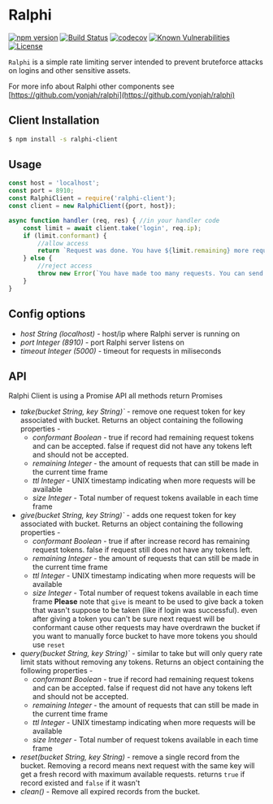 # Ralphi

[![npm version](https://img.shields.io/npm/v/ralphi-client.svg)](https://www.npmjs.com/package/ralphi-client)
[![Build Status](https://travis-ci.org/yonjah/ralphi.svg?branch=master)](https://travis-ci.org/yonjah/ralphi)
[![codecov](https://codecov.io/gh/yonjah/ralphi/branch/master/graph/badge.svg)](https://codecov.io/gh/yonjah/ralphi)
[![Known Vulnerabilities](https://snyk.io/test/npm/ralphi-client/badge.svg)](https://snyk.io/test/npm/ralphi-client)
[![License](https://img.shields.io/npm/l/ralphi.svg?maxAge=2592000?style=plastic)](https://github.com/yonjah/ralphi/blob/master/LICENSE)

`Ralphi` is a simple rate limiting server intended to prevent bruteforce attacks on logins and other sensitive assets.

For more info about Ralphi other components see [https://github.com/yonjah/ralphi](https://github.com/yonjah/ralphi)

## Client Installation

```bash
$ npm install -s ralphi-client
```

## Usage
<!-- eslint-disable strict,no-unused-vars -->

```js
const host = 'localhost';
const port = 8910;
const RalphiClient = require('ralphi-client');
const client = new RalphiClient({port, host});

async function handler (req, res) { //in your handler code
    const limit = await client.take('login', req.ip);
    if (limit.conformant) {
        //allow access
        return `Request was done. You have ${limit.remaining} more requests until ${new Date(limit.ttl * 1000)}`;
    } else {
        //reject access
        throw new Error(`You have made too many requests. You can send ${limit.size} requests after ${new Date(limit.ttl * 1000)}`);
    }
}
```

## Config options
- _host String (localhost)_ - host/ip  where Ralphi server is running on
- _port Integer (8910)_ - port Ralphi server listens on
- _timeout Integer (5000)_ - timeout for requests in miliseconds

## API
Ralphi Client is using a Promise API all methods return Promises
- _take(bucket String, key String)`_ - remove one request token for key associated with bucket.
    Returns an object containing the following properties -
    - _conformant Boolean_ - true if record had remaining request tokens and can be accepted. false if request did not have any tokens left and should not be accepted.
    - _remaining Integer_  - the amount of requests that can still be made in the current time frame
    - _ttl Integer_ - UNIX timestamp indicating when more requests will be available
    - _size Integer_ - Total number of request tokens available in each time frame
- _give(bucket String, key String)`_ - adds one request token for key associated with bucket.
    Returns an object containing the following properties -
    - _conformant Boolean_ - true if after increase record has remaining request tokens. false if request still does not have any tokens left.
    - _remaining Integer_  - the amount of requests that can still be made in the current time frame
    - _ttl Integer_ - UNIX timestamp indicating when more requests will be available
    - _size Integer_ - Total number of request tokens available in each time frame
    **Please** note that `give` is meant to be used to give back a token that wasn't suppose to be taken (like if login was successful). even after giving a token you can't be sure next request will be conformant cause other requests may have overdrawn the bucket if you want to manually force bucket to have more tokens you should use `reset`
- _query(bucket String, key String)`_ - similar to take but will only query rate limit stats without removing any tokens.
    Returns an object containing the following properties -
    - _conformant Boolean_ - true if record had remaining request tokens and can be accepted. false if request did not have any tokens left and should not be accepted.
    - _remaining Integer_  - the amount of requests that can still be made in the current time frame
    - _ttl Integer_ - UNIX timestamp indicating when more requests will be available
    - _size Integer_ - Total number of request tokens available in each time frame
- _reset(bucket String, key String)_ - remove a single record from the bucket.
    Removing a record means next request with the same key will get a fresh record with maximum available requests. 
    returns `true` if record existed and `false` if it wasn't
- _clean()_ - Remove all expired records from the bucket.